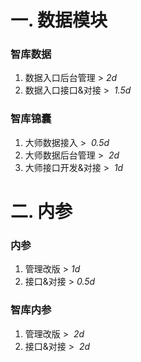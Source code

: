 # 一. 数据模块
### 智库数据
1. 数据入口后台管理  > *2d*
2. 数据入口接口&对接  >  *1.5d*
### 智库锦囊
1. 大师数据接入  >  *0.5d*
2. 大师数据后台管理  >  *2d*
3. 大师接口开发&对接  >  *1d*
# 二. 内参
### 内参
1. 管理改版  >  *1d*
2. 接口&对接  >  *0.5d*
### 智库内参
1. 管理改版  >  *2d*
2. 接口&对接  >  *2d*
